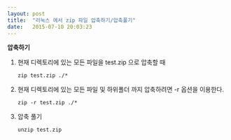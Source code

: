 ```yaml
---
layout: post
title:  "리눅스 에서 zip 파일 압축하기/압축풀기"
date:   2015-07-10 20:03:23
---
```



**압축하기**
<br>

1. 현재 디렉토리에 있는 모든 파일을 test.zip 으로 압축할 때

    `zip test.zip ./*` <br>    

2. 현재 디렉토리에 있는 모든 파일 및 하위폴더 까지 압축하려면 -r 옵션을 이용한다.

    `zip -r test.zip ./*`<br>

3. 압축 풀기

    `unzip test.zip`
    

